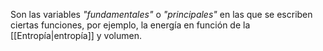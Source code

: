 
Son las variables *"fundamentales"* o *"principales"* en las que se escriben ciertas funciones, por ejemplo, la energía en función de la [[Entropía|entropía]] y volumen.  